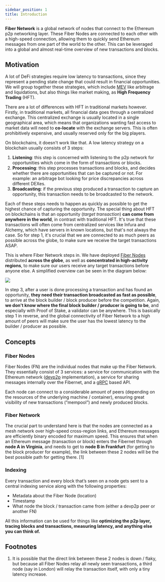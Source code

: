 ```yaml
---
sidebar_position: 1
title: Introduction
---
```

**Fiber Network** is a global network of nodes that connect to the Ethereum p2p networking layer. These Fiber Nodes are connected to each other with a high-speed connection, allowing them to quickly send Ethereum messages from one part of the world to the other. This can be leveraged into a global and almost real-time overview of new transactions and blocks.

## Motivation
A lot of DeFi strategies require low latency to transactions, since they represent a pending state change that could
result in financial opportunities. We will group together these strategies, which include [MEV](https://ethereum.org/en/developers/docs/mev/) like 
arbitrage and liquidations, but also things like market making, as **High Frequency Trading** (HFT).

There are a lot of differences with HFT in traditional markets however. Firstly, in traditional markets, all financial data
goes through a centralized exchange. This centralized exchange is usually located in a single geographical area, which means
that organizations wanting fast access to market data will need to **co-locate** with the exchange servers. This is often
prohibitively expensive, and usually reserved only for the big players.

On blockchains, it doesn't work like that. A low latency strategy on a blockchain usually consists of 3 steps:
1. **Listening**: this step is concerned with listening to the p2p network for opportunities which come in the form of
transactions or blocks.
2. **Processing**: this step processes transactions and blocks, and decides whether there are opportunities that can
be captured or not. For example: an arbitrage bot looking for price discrepancies across different DEXes.
3. **Broadcasting**: if the previous step produced a transaction to capture
an opportunity, this transaction needs to be broadcasted to the network.

Each of these steps needs to happen as quickly as possible to get the highest chance of capturing the opportunity.
The special thing about HFT on blockchains is that an opportunity (*target transaction*) **can
come from anywhere in the world**, in contrast with traditional HFT. It's true that these transactions will often come from centralized services like Infura
and Alchemy, which have servers in known locations, but that's not always the case. So for step 1, it's crucial
that we are connected to as much peers as possible across the globe, to make sure we receive the target transactions ASAP.

This is where Fiber Network steps in. We have deployed [Fiber Nodes](#fiber-nodes) distributed **across the globe**, as well as **concentrated
in high-activity regions**, to make sure our users receive any target transactions before anyone else. A simplified
overview can be seen in the diagram below:

![](/img/fiber-network.png)

In step 3, after a user is done processing a transaction and has found an opportunity, **they need their transaction broadcasted as fast as possible**, to arrive at the block builder / block producer before the competition. Again,
**we don't know where the final block builder / producer is going to be**, and especially with Proof of Stake, a validator
can be anywhere.
This is basically step 1 in reverse, and the global connectivity of Fiber Network to a high amount of peers will make
sure the user has the lowest latency to the builder / producer as possible.

## Concepts

### Fiber Nodes

Fiber Nodes (FN) are the individual nodes that make up the Fiber Network. They essentially consist of 3 services: 
a service for communication with the Ethereum network ([devp2p](https://github.com/ethereum/devp2p) implementation), 
a service for sharing messages internally over the Fibernet, and a [gRPC](https://grpc.io/) based API.

Each node can connect to a considerable amount of peers (depending on the resources of the underlying machine / container), ensuring great visibility of new transactions (”mempool”) and newly produced blocks.

### Fiber Network

The crucial part to understand here is that the nodes are connected as a mesh network over high-speed cross-region links, and Ethereum messages are efficiently binary encoded for maximum speed. This ensures that when an Ethereum message (transaction or block) enters the Fibernet through **node A in Virginia**, and needs to get to **node B in Frankfurt** (for getting to the block producer for example), the link between these 2 nodes will be the best possible path for getting there. [1]

### Indexing
Every transaction and every block that’s seen on a node gets sent to a central indexing service along with the following properties:

- Metadata about the Fiber Node (location)
- Timestamp
- What node the block / transaction came from (either a devp2p peer or another FN)

All this information can be used for things like **optimizing the p2p layer, tracing blocks and transactions, measuring latency, and anything else you can think of.**

## Footnotes
1. It is possible that the direct link between these 2 nodes is down / flaky, but because all Fiber Nodes relay all newly seen transactions, a third node (say in London) will relay the transaction itself, with only a tiny latency increase.